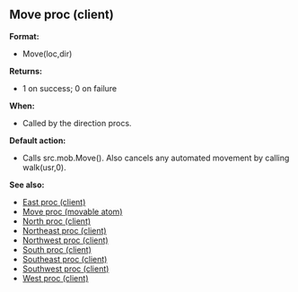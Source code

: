 ## Move proc (client)

**Format:**
+   Move(loc,dir)
<!-- -->
**Returns:**
+   1 on success; 0 on failure
<!-- -->
**When:**
+   Called by the direction procs.
<!-- -->
**Default action:**
+   Calls src.mob.Move(). Also cancels any automated movement by calling
    walk(usr,0).

**See also:**
+   [East proc (client)](/ref/client/proc/East.md) 
+   [Move proc (movable atom)](/ref/atom/movable/proc/Move.md) 
+   [North proc (client)](/ref/client/proc/North.md) 
+   [Northeast proc (client)](/ref/client/proc/Northeast.md) 
+   [Northwest proc (client)](/ref/client/proc/Northwest.md) 
+   [South proc (client)](/ref/client/proc/South.md) 
+   [Southeast proc (client)](/ref/client/proc/Southeast.md) 
+   [Southwest proc (client)](/ref/client/proc/Southwest.md) 
+   [West proc (client)](/ref/client/proc/West.md) <!-- -->